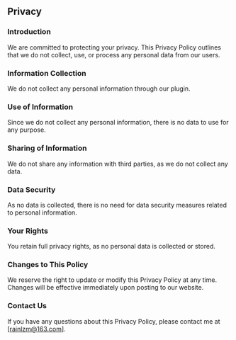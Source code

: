 ## Privacy

### Introduction
We are committed to protecting your privacy. This Privacy Policy outlines that we do not collect, use, or process any personal data from our users.

### Information Collection
We do not collect any personal information through our plugin.


### Use of Information
Since we do not collect any personal information, there is no data to use for any purpose.

### Sharing of Information
We do not share any information with third parties, as we do not collect any data.

### Data Security
As no data is collected, there is no need for data security measures related to personal information.

### Your Rights
You retain full privacy rights, as no personal data is collected or stored.

### Changes to This Policy
We reserve the right to update or modify this Privacy Policy at any time. Changes will be effective immediately upon posting to our website.

### Contact Us
If you have any questions about this Privacy Policy, please contact me at [rainlzm@163.com].

